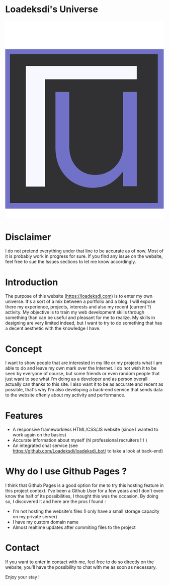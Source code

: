 # Loadeksdi's Universe
<img src="assets/images/logo.png" alt="Loadeksdi's universe Logo"></img>

# Disclaimer
I do not pretend everything under that line to be accurate as of now. Most of it is probably work in progress for sure. If you find any issue on the website, feel free to sue the Issues sections to let me know accordingly.
# Introduction
The purpose of this website (https://loadeksdi.com) is to enter my own universe. It's a sort of a mix between a portfolio and a blog. I will expose there my experience, projects, interests and also my recent (current ?) activity. My objective is to train my web development skills through something than can be useful and pleasant for me to realize. My skills in designing are very limited indeed, but I want to try to do something that has a decent aesthetic with the knowledge I have.

# Concept
I want to show people that are interested in my life or my projects what I am able to do and leave my own mark over the Internet. I do not wish it to be seen by everyone of course, but some friends or even random people that just want to see what I'm doing as a developer and as person overall actually can thanks to this site. I also want it to be as accurate and recent as possible, that's why I'm also developing a back-end service that sends data to the website oftenly about my activity and performance.

# Features
- A responsive frameworkless HTML/CSS/JS website (since I wanted to work again on the basics)
- Accurate information about myself (hi professional recruiters !:) )
- An integrated chat service (see https://github.com/Loadeksdi/loadeksdi_bot/ to take a look at back-end)
# Why do I use Github Pages ?
I think that Github Pages is a good option for me to try this hosting feature in this project context. I've been a Github User for a few years and I don't even know the half of its possibilities, I thought this was the occasion. By doing so, I discovered it and here are the pros I found : 
- I'm not hosting the website's files (I only have a small storage capacity on my private server)
- I have my custom domain name
- Almost realtime updates after commiting files to the project

# Contact
If you want to enter in contact with me, feel free to do so directly on the website, you'll have the possibility to chat with me as soon as necessary.

Enjoy your stay !